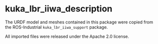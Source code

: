 # kuka_lbr_iiwa_description

The URDF model and meshes contained in this package were copied from the ROS-Industrial `kuka_lbr_iiwa_support` package.

All imported files were released under the Apache 2.0 license.
